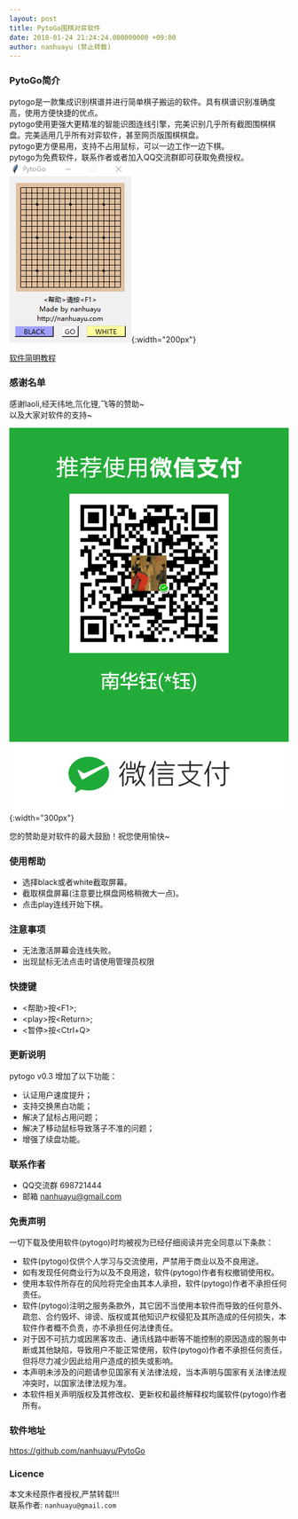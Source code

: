 ```yaml
---
layout: post
title: PytoGo围棋对弈软件
date: 2018-01-24 21:24:24.000000000 +09:00
author: nanhuayu (禁止转载)
---
```


### PytoGo简介
pytogo是一款集成识别棋谱并进行简单棋子搬运的软件。具有棋谱识别准确度高，使用方便快捷的优点。   
pytogo使用更强大更精准的智能识图连线引擎，完美识别几乎所有截图围棋棋盘。完美适用几乎所有对弈软件，甚至网页版围棋棋盘。   
pytogo更方便易用，支持不占用鼠标，可以一边工作一边下棋。   
pytogo为免费软件，联系作者或者加入QQ交流群即可获取免费授权。   
![pytogo](/img/pytogo/pytogo.png){:width="200px"}

[软件简明教程](https://tieba.baidu.com/p/5532203557)


### 感谢名单
感谢laoli,经天纬地,氘化锂,飞等的赞助~   
以及大家对软件的支持~   

![微信赞助](/img/pytogo/20180125011044.png){:width="300px"}

您的赞助是对软件的最大鼓励！祝您使用愉快~


### 使用帮助
* 选择black或者white截取屏幕。
* 截取棋盘屏幕(注意要比棋盘网格稍微大一点)。
* 点击play连线开始下棋。


### 注意事项
* 无法激活屏幕会连线失败。
* 出现鼠标无法点击时请使用管理员权限


### 快捷键
* \<帮助\>按\<F1\>; 
* \<play\>按\<Return\>; 
* \<暂停\>按\<Ctrl+Q\>


### 更新说明
pytogo v0.3 增加了以下功能：
* 认证用户速度提升；
* 支持交换黑白功能；
* 解决了鼠标占用问题；
* 解决了移动鼠标导致落子不准的问题；
* 增强了续盘功能。


### 联系作者
* QQ交流群 698721444
* 邮箱 nanhuayu@gmail.com


### 免责声明
一切下载及使用软件(pytogo)时均被视为已经仔细阅读并完全同意以下条款：
* 软件(pytogo)仅供个人学习与交流使用，严禁用于商业以及不良用途。
* 如有发现任何商业行为以及不良用途，软件(pytogo)作者有权撤销使用权。
* 使用本软件所存在的风险将完全由其本人承担，软件(pytogo)作者不承担任何责任。
* 软件(pytogo)注明之服务条款外，其它因不当使用本软件而导致的任何意外、疏忽、合约毁坏、诽谤、版权或其他知识产权侵犯及其所造成的任何损失，本软件作者概不负责，亦不承担任何法律责任。
* 对于因不可抗力或因黑客攻击、通讯线路中断等不能控制的原因造成的服务中断或其他缺陷，导致用户不能正常使用，软件(pytogo)作者不承担任何责任，但将尽力减少因此给用户造成的损失或影响。
* 本声明未涉及的问题请参见国家有关法律法规，当本声明与国家有关法律法规冲突时，以国家法律法规为准。 
* 本软件相关声明版权及其修改权、更新权和最终解释权均属软件(pytogo)作者所有。


### 软件地址
https://github.com/nanhuayu/PytoGo


### Licence

本文未经原作者授权,严禁转载!!!   
联系作者: `nanhuayu@gmail.com`

